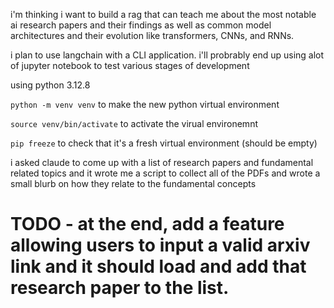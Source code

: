 i'm thinking i want to build a rag that can teach me about the most notable ai research papers and their findings as well as common model architectures and their evolution like transformers, CNNs, and RNNs. 

i plan to use langchain with a CLI application. i'll probrably end up using alot of jupyter notebook to test various stages of development


using python 3.12.8

`python -m venv venv` to make the new python virtual environment

`source venv/bin/activate` to activate the virual environemnt

`pip freeze` to check that it's a fresh virtual environment (should be empty)

i asked claude to come up with a list of research papers and fundamental related topics and it wrote me a script to collect all of the PDFs and wrote a small blurb on how they relate to the fundamental concepts 

# TODO - at the end, add a feature allowing users to input a valid arxiv link and it should load and add that research paper to the list.

